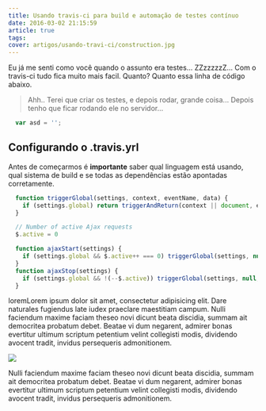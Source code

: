 ```yaml
---
title: Usando travis-ci para build e automação de testes contínuo
date: 2016-03-02 21:15:59
article: true
tags:
cover: artigos/usando-travi-ci/construction.jpg
---
```


Eu já me senti como você quando o assunto era testes... ZZzzzzzZ... 
Com o travis-ci tudo fica muito mais facil. Quanto? Quanto essa linha de código abaixo.

<!-- more -->

> Ahh.. Terei que criar os testes, e depois rodar, grande coisa... Depois tenho que ficar rodando ele no servidor... 

```javascript
  var asd = '';
```


## Configurando o .travis.yrl

Antes de começarmos é **importante** saber qual linguagem está usando, qual sistema de build e se todas as dependências estão apontadas corretamente.

```javascript
  function triggerGlobal(settings, context, eventName, data) {
    if (settings.global) return triggerAndReturn(context || document, eventName, data)
  }

  // Number of active Ajax requests
  $.active = 0

  function ajaxStart(settings) {
    if (settings.global && $.active++ === 0) triggerGlobal(settings, null, 'ajaxStart')
  }
  function ajaxStop(settings) {
    if (settings.global && !(--$.active)) triggerGlobal(settings, null, 'ajaxStop')
  }

```

loremLorem ipsum dolor sit amet, consectetur adipisicing elit. Dare naturales fugiendus late iudex praeclare maestitiam campum. Nulli faciendum maxime faciam theseo novi dicunt beata discidia, summam ait democritea probatum debet. Beatae vi dum negarent, admirer bonas evertitur ultimum scriptum petentium velint collegisti modis, dividendo avocent tradit, invidus persequeris admonitionem.

![](/artigos/usando-travi-ci/construction.jpg)

Nulli faciendum maxime faciam theseo novi dicunt beata discidia, summam ait democritea probatum debet. Beatae vi dum negarent, admirer bonas evertitur ultimum scriptum petentium velint collegisti modis, dividendo avocent tradit, invidus persequeris admonitionem.

<!-- ![Teste](traviscimeme.png) -->